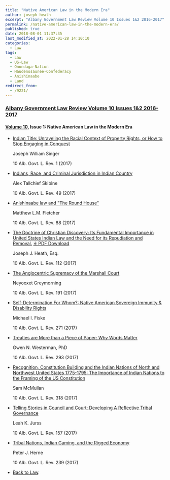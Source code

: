 ```yaml
---
title: "Native American Law in the Modern Era"
author: joseph-heath
excerpt: "Albany Government Law Review Volume 10 Issues 1&2 2016-2017"
permalink: /native-american-law-in-the-modern-era/
published: true
date: 2018-08-01 11:37:35
last_modified_at: 2022-01-28 14:10:10
categories:
  - Law
tags:
  - Law
  - US-Law
  - Onondaga-Nation
  - Haudenosaunee-Confederacy
  - Anishinaabe
  - Land
redirect_from:
  - /9221/
---
```

### [Albany Government Law Review Volume 10 Issues 1&2 2016-2017](https://www.albanygovernmentlawreview.org/issue/3132-vol-10-issue-1-2017)

#### [Volume 10](https://www.albanygovernmentlawreview.org/issue/3132-vol-10-issue-1-2017), Issue 1: Native American Law in the Modern Era

*   [Indian Title: Unraveling the Racial Context of Property Rights, or How to Stop Engaging in Conquest](https://www.albanygovernmentlawreview.org/article/23981-indian-title-unraveling-the-racial-context-of-property-rights-or-how-to-stop-engaging-in-conquest)

    Joseph William Singer

    10 Alb. Govt. L. Rev. 1 (2017)

*   [Indians, Race, and Criminal Jurisdiction in Indian Country](https://www.albanygovernmentlawreview.org/article/23982-indians-race-and-criminal-jurisdiction-in-indian-country)

    Alex Tallchief Skibine

    10 Alb. Govt. L. Rev. 49 (2017)

*   [Anishinaabe law and "The Round House"](https://www.albanygovernmentlawreview.org/article/23983-anishinaabe-law-and-the-round-house)

    Matthew L.M. Fletcher

    10 Alb. Govt. L. Rev. 88 (2017)

*   [The Doctrine of Christian Discovery: Its Fundamental Importance in United States Indian Law and the Need for its Repudiation and Removal.](https://www.albanygovernmentlawreview.org/article/23984-the-doctrine-of-christian-discovery-its-fundamental-importance-in-unitedstates-indian-law-and-the-need-forits-repudiation-and-removal) [⤓ PDF Download](/assets/pdfs/Joe-Heath-THE-DOCTRINE-OF-CHRISTIAN-DISCOVERY-ITS-FUNDAMENTAL-IMPORTANCE-IN-UNITED-STATES-INDIAN-LAW-AND-THE-NEED-FOR-ITS-REPUDIATION-AND-REMOVAL.pdf)

    Joseph J. Heath, Esq.

    10 Alb. Govt. L. Rev. 112 (2017)

*   [The Anglocentric Supremacy of the Marshall Court](https://www.albanygovernmentlawreview.org/article/23986-the-anglocentric-supremacy-of-the-marshall-court)

    Neyooxet Greymorning

    10 Alb. Govt. L. Rev. 191 (2017)

*   [Self-Determination For Whom?: Native American Sovereign Immunity & Disability Rights](https://www.albanygovernmentlawreview.org/article/23988-self-determination-for-whom-native-american-sovereign-immunity-disability-rights)

    Michael I. Fiske

    10 Alb. Govt. L. Rev. 271 (2017)

*   [Treaties are More than a Piece of Paper: Why Words Matter](https://www.albanygovernmentlawreview.org/article/23989-treaties-are-more-than-a-piece-of-paper-why-words-matter)

    Gwen N. Westerman, PhD

    10 Alb. Govt. L. Rev. 293 (2017)

*   [Recognition, Constitution Building and the Indian Nations of North and Northwest United States 1775-1795: The Importance of Indian Nations to the Framing of the US Constitution](https://www.albanygovernmentlawreview.org/article/23990-recognition-constitution-building-and-the-indian-nations-of-north-and-northwest-united-states-1775-1795-the-importance-of-indian-nations-to-the-fram)

    Sam McMullan

    10 Alb. Govt. L. Rev. 318 (2017)

*   [Telling Stories in Council and Court: Developing A Reflective Tribal Governance](https://www.albanygovernmentlawreview.org/article/23985-telling-stories-in-council-and-court-developing-a-reflective-tribal-governance)

    Leah K. Jurss

    10 Alb. Govt. L. Rev. 157 (2017)

*   [Tribal Nations, Indian Gaming, and the Rigged Economy](https://www.albanygovernmentlawreview.org/article/23987-tribal-nations-indian-gaming-and-the-rigged-economy)

    Peter J. Herne

    10 Alb. Govt. L. Rev. 239 (2017)

  - [Back to Law](/law/).
